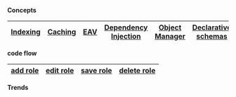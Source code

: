 **Concepts**

<!-- tabs:start -->
<!-- tab:Architecture -->
|[Indexing](/)| [Caching](/)|[EAV](/)|[Dependency Injection](/)|[Object Manager](/)|[Declarative schemas ](/)|[interceptor](/)|[plugins](/)|[proxies](/)|[extension attributes](/architecture/extension-attributes)
| --- | --- | --- | --- | --- | --- | --- | --- | --- | --- |

<!-- tab:Backend -->
<!-- tab:Frontend -->
<!-- tab:UI Component -->
<!-- tab:API -->
<!-- tab:GraphQL -->
<!-- tab:Javascript -->
<!-- tabs:end -->


**code flow**

<!-- tabs:start -->
<!-- tab:ACL -->
|[add role](/)|[edit role](/)|[save role](/)|[delete role](/)|
| --- | --- | --- | --- |
<!-- tab:PRODUCT -->
<!-- tab:ORDER -->
<!-- tab:CUSTOMER -->
<!-- tab:INVENTORY -->
<!-- tab:PRICING -->
<!-- tab:PAYMENT -->
<!-- tab:SHIPPING -->
<!-- tab:SYSTEM -->
<!-- tabs:end -->

**Trends**

<!-- tabs:start -->
<!-- tab:PWA -->
<!-- tab:Headless -->
<!-- tab:Grpc|Microservices -->
<!-- tabs:end -->
